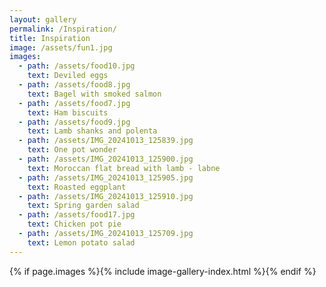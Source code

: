 ```yaml
---
layout: gallery
permalink: /Inspiration/
title: Inspiration
image: /assets/fun1.jpg
images:
  - path: /assets/food10.jpg
    text: Deviled eggs
  - path: /assets/food8.jpg
    text: Bagel with smoked salmon
  - path: /assets/food7.jpg
    text: Ham biscuits
  - path: /assets/food9.jpg
    text: Lamb shanks and polenta
  - path: /assets/IMG_20241013_125839.jpg
    text: One pot wonder
  - path: /assets/IMG_20241013_125900.jpg
    text: Moroccan flat bread with lamb - labne
  - path: /assets/IMG_20241013_125905.jpg
    text: Roasted eggplant
  - path: /assets/IMG_20241013_125910.jpg
    text: Spring garden salad
  - path: /assets/food17.jpg
    text: Chicken pot pie
  - path: /assets/IMG_20241013_125709.jpg
    text: Lemon potato salad
---
```

{% if page.images %}{% include image-gallery-index.html %}{% endif %}

<!-- {% include gallery-content.html %} -->
